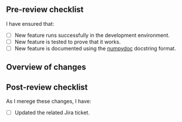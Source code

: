 <!---
Note: Your PR request title must start with the Jira ticket number and concisely describe your changes.
For example: "123 Added function to calculate age on a given date"
-->

## Pre-review checklist

I have ensured that:

- [ ] New feature runs successfully in the development environment.
- [ ] New feature is tested to prove that it works.
- [ ] New feature is documented using the [numpydoc](https://numpydoc.readthedocs.io/en/latest/format.html) docstring format.

## Overview of changes

<!---
Add any useful details about your changes here.
-->

## Post-review checklist

As I merege these changes, I have:

- [ ] Updated the related Jira ticket.
